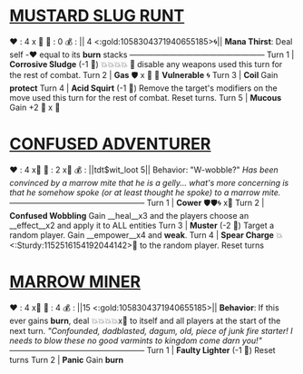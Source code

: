 # [__**MUSTARD SLUG RUNT**__](<https://www.youtube.com/watch?v=r7hCJIC_y6Q>)
❤️ : 4 x 👥
🔷 : 0
💰 : || 4 <:gold:1058304371940655185>🌀||
**Mana Thirst**: Deal self -❤️ equal to its __burn__ stacks
—————————————————
Turn 1  | **Corrosive Sludge** (-1 🔷) 💥💥💥💥 🔀 disable any weapons used this turn for the rest of combat.
Turn 2 | **Gas** 🛡️ x 👥   🔀  __Vulnerable__ 🌀
Turn 3 | **Coil** Gain __protect__
Turn 4 | **Acid Squirt** (-1 🔷) Remove the target's modifiers on the move used this turn for the rest of combat. Reset turns.
Turn 5 | **Mucous** Gain +2 🔷 x 👥


# [__**CONFUSED ADVENTURER**__](<https://www.youtube.com/watch?v=3rGZiyi3Z_Q>)
❤️ : 4 x👥
🔷 : 2 x👥
💰 : ||tdt$wit_loot 5||
Behavior: "W-wobble?"
*Has been convinced by a marrow mite that he is a gelly... what's more concerning is that he somehow spoke (or at least thought he spoke) to a marrow mite.*
—————————————————
Turn 1  | **Cower** 🛡️🛡️🌀 x👥 
Turn 2 | **Confused Wobbling** Gain __heal__x3 and the players choose an __effect__x2 and apply it to ALL entities
Turn 3 |  **Muster** (-2 🔷) Target a random player. Gain __empower__x4 and __weak__.
Turn 4 | **Spear Charge** 💥<:Sturdy:1152516154192044142>🎯 to the random player. Reset turns


# [__**MARROW MINER**__](<https://www.youtube.com/watch?v=JgBpABEoIog>)
❤️ : 4 x👥
🔷 : 4
💰 : ||15 <:gold:1058304371940655185>||
**Behavior**: If this ever gains __burn__, deal 💥💥💥💥x👥 to itself and all players at the start of the next turn. 
*"Confounded, dadblasted, dagum, old, piece of junk fire starter! I needs to blow these no good varmints to kingdom come darn you!"*
—————————————————
Turn 1  |  **Faulty Lighter** (-1 🔷) Reset turns
Turn 2 | **Panic** Gain __burn__
